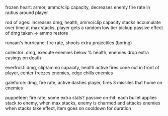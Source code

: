 ﻿frozen heart: armor, ammo/clip capacity, decreases enemy fire rate in radius around player

rod of ages: increases dmg, health, ammo/clip capacity
	stacks accumulate over time
	at max stacks, player gets a random low tier pickup
	passive effect of dmg taken -> ammo restore
	
runaan's hurricane: fire rate, shoots extra projectiles (boring)

collector: dmg, execute enemies below % health, enemies drop extra casings on death

everfrost: dmg, clip/ammo capacity, health
	active fires cone out in front of player, center freezes enemies, edge chills enemies

galeforce: dmg, fire rate, active dashes player, fires 3 missiles that home on enemies

puppeteer: fire rate, some extra stats?
    passive on-hit: each bullet applies stack to enemy, when max stacks, enemy is charmed and attacks enemies
	when stacks take effect, item goes on cooldown for duration